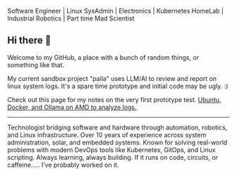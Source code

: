 Software Engineer | Linux SysAdmin | Electronics | Kubernetes HomeLab | Industrial Robotics | Part time Mad Scientist

## Hi there 👋

Welcome to my GitHub, a place with a bunch of random things, or something like that.


My current sandbox project "paila" uses LLM/AI to review and report on linux system logs. It's a spare time prototype and initial code may be ugly. :)

Check out this page for my notes on the very first prototype test.
[Ubuntu, Docker, and Ollama on AMD to analyze logs.](https://cmayen.github.io/pages/ubuntu-docker-ollama-rocm-log-analyzer) <!-- {:target="_blank" rel="noopener"} -->


<!--
**cmayen/cmayen** is a ✨ _special_ ✨ repository because its `README.md` (this file) appears on your GitHub profile.

Here are some ideas to get you started:

- 🔭 I’m currently working on ...
- 🌱 I’m currently learning ...
- 👯 I’m looking to collaborate on ...
- 🤔 I’m looking for help with ...
- 💬 Ask me about ...
- 📫 How to reach me: ...
- 😄 Pronouns: ...
- ⚡ Fun fact: ...
-->

---

Technologist bridging software and hardware through automation, robotics, and Linux infrastructure. Over 10 years of experience across system administration, solar, and embedded systems. Known for solving real-world problems with modern DevOps tools like Kubernetes, GitOps, and Linux scripting. Always learning, always building. If it runs on code, circuits, or caffeine..... I’ve probably worked on it.

